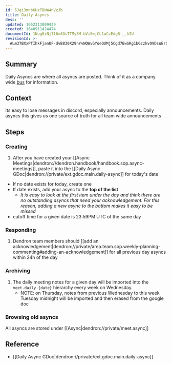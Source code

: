 ```yaml
---
id: 5Jgi3mnbKHzTBNW4nVzJb
title: Daily Asyncs
desc: ''
updated: 1652313009439
created: 1640911424474
documentId: 1Nug8iNj716m3GsTTMy5M-bVi5wjCL1uCzEdgB-__hIU
revisionId: >-
  ALm37BXxPTIhkFjanUF-dvB830X29nYvWQWvGYoeQUMj5Cgd7EwSRg1bGzzkvO9DsuErSzRbCwMRcL0Fll2qQg
---
```


## Summary

Daily Asyncs are where all asyncs are posted. Think of it as a company wide [bus](https://en.wikipedia.org/wiki/Bus_(computing)) for information. 

## Context

Its easy to lose messages in discord, especially announcements. Daily asyncs this gives us one source of truth for all team wide announcements

## Steps

### Creating
1. After you have created your [[Async Meetings|dendron://dendron.handbook/handbook.sop.async-meetings]], paste it into the [[Daily Async GDoc|dendron://private/ext.gdoc.main.daily-async]] for today's date
  - If no date exists for today, create one
  - If date exists, add your async to the **top of the list**
    - *It is easy to look at the first item under the day and think there are no outstanding asyncs that need your acknowledgement. For this reason, adding a new async to the bottom makes it easy to be missed*
  - cutoff time for a given date is 23:59PM UTC of the same day

### Responding
1. Dendron team members should [[add an acknowledgement|dendron://private/area.team.sop.weekly-planning-commenting#adding-an-acknowledgement]] for all previous day asyncs within 24h of the day

### Archiving
1. The daily meeting notes for a given day will be imported into the `meet.daily.{date}` hierarchy every week on Wednesday. 
    - NOTE: on Thursday, notes from previous Wednesday to this week Tuesday midnight will be imported and then erased from the google doc

### Browsing old asyncs

All asyncs are stored under [[Async|dendron://private/meet.async]]

## Reference
- [[Daily Async GDoc|dendron://private/ext.gdoc.main.daily-async]]